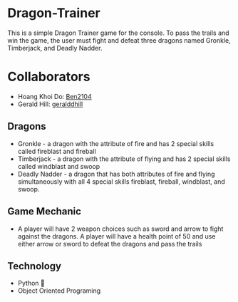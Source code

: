 # Dragon-Trainer
 This is a simple Dragon Trainer game for the console. To pass the trails and win the game, the user must fight and defeat three dragons named Gronkle, Timberjack, and Deadly Nadder. 
 # Collaborators
- Hoang Khoi Do: <a href="https://github.com/Ben2104">Ben2104</a>
- Gerald Hill: <a href= "https://github.com/geralddhill">geralddhill</a>
## Dragons
- Gronkle - a dragon with the attribute of fire and has 2 special skills called fireblast and fireball
- Timberjack - a dragon with the attribute of flying and has 2 special skills called windblast and swoop
- Deadly Nadder - a dragon that has both attributes of fire and flying simultaneously with all 4 special skills fireblast, fireball, windblast, and swoop.
## Game Mechanic
- A player will have 2 weapon choices such as sword and arrow to fight against the dragons. A player will have a health point of 50 and use either arrow or sword to defeat the dragons and pass the trails
## Technology
- Python 🐍
- Object Oriented Programing

